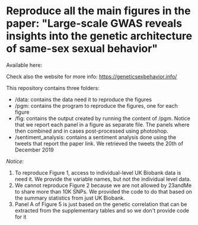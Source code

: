 # Reproduce all the main figures in the paper: "Large-scale GWAS reveals insights into the genetic architecture of same-sex sexual behavior"

Available here: 

Check also the website for more info: https://geneticsexbehavior.info/

This repository contains three folders: 

* /data: contains the data need it to reproduce the figures 
* /pgm: contains the program to reproduce the figures, one for each figure
* /fig: contains the output created by running the content of /pgm. Notice that we report each panel in a figure as separate file. The panels where then combined and in cases post-processed using photoshop.
* /sentiment_analysis: contains a sentiment analysis done using the tweets that report the paper link. We retrieved the tweets the 20th of December 2019


_Notice:_ 

1) To reproduce Figure 1, access to individual-level UK Biobank data is need it. We provide the variable names, but not the individual level data.
2) We cannot reproduce Figure 2 because we are not allowed by 23andMe to share more than 10K SNPs. We provided the code to do that based on the summary statistics from just UK Biobank.
3) Panel A of Figure 5 is just based on the genetic correlation that can be extracted from the supplementary tables and so we don't provide code for it


